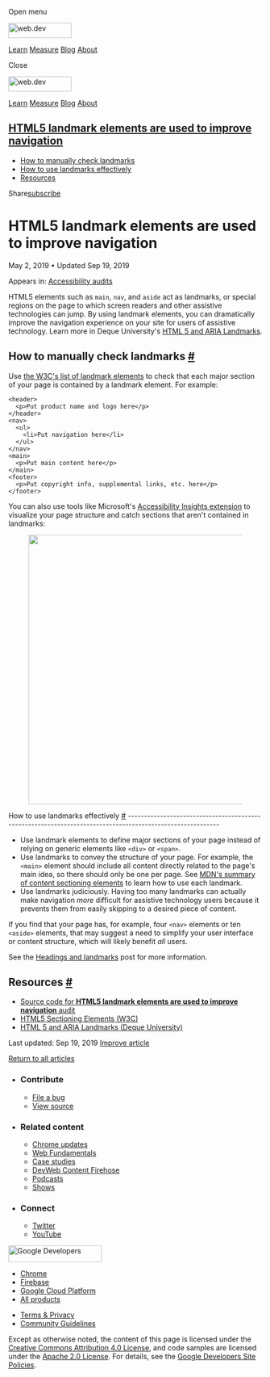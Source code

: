 <span class="w-tooltip w-tooltip--left">Open menu</span>

<a href="/" class="gc-analytics-event header-default__logo-link"><img src="/images/lockup.svg" alt="web.dev" class="header-default__logo" width="125" height="30" /></a>

<a href="/learn/" class="gc-analytics-event header-default__link">Learn</a> <a href="/measure/" class="gc-analytics-event header-default__link">Measure</a> <a href="/blog/" class="gc-analytics-event header-default__link">Blog</a> <a href="/about/" class="gc-analytics-event header-default__link">About</a>

<span class="w-tooltip">Close</span>

<a href="/" class="gc-analytics-event"><img src="/images/lockup.svg" alt="web.dev" class="drawer-default__logo" width="125" height="30" /></a>

<a href="/learn/" class="gc-analytics-event drawer-default__link">Learn</a> <a href="/measure/" class="gc-analytics-event drawer-default__link">Measure</a> <a href="/blog/" class="gc-analytics-event drawer-default__link">Blog</a> <a href="/about/" class="gc-analytics-event drawer-default__link">About</a>

<a href="#html5-landmark-elements-are-used-to-improve-navigation" class="w-toc__header--link">HTML5 landmark elements are used to improve navigation</a>
--------------------------------------------------------------------------------------------------------------------------------------------------------

-   [How to manually check landmarks](#how-to-manually-check-landmarks)
-   [How to use landmarks effectively](#how-to-use-landmarks-effectively)
-   [Resources](#resources)

Share<a href="/newsletter/" class="gc-analytics-event w-actions__fab w-actions__fab--subscribe"><span>subscribe</span></a>

HTML5 landmark elements are used to improve navigation
======================================================

May 2, 2019 <span class="w-author__separator">•</span> Updated Sep 19, 2019

<span class="w-post-signpost__title">Appears in:</span> <a href="/lighthouse-accessibility" class="w-post-signpost__link">Accessibility audits</a>

HTML5 elements such as `main`, `nav`, and `aside` act as landmarks, or special regions on the page to which screen readers and other assistive technologies can jump. By using landmark elements, you can dramatically improve the navigation experience on your site for users of assistive technology. Learn more in Deque University's [HTML 5 and ARIA Landmarks](https://dequeuniversity.com/assets/html/jquery-summit/html5/slides/landmarks.html).

How to manually check landmarks <a href="#how-to-manually-check-landmarks" class="w-headline-link">#</a>
--------------------------------------------------------------------------------------------------------

Use [the W3C's list of landmark elements](https://www.w3.org/TR/2017/NOTE-wai-aria-practices-1.1-20171214/examples/landmarks/HTML5.html) to check that each major section of your page is contained by a landmark element. For example:

    <header>
      <p>Put product name and logo here</p>
    </header>
    <nav>
      <ul>
        <li>Put navigation here</li>
      </ul>
    </nav>
    <main>
      <p>Put main content here</p>
    </main>
    <footer>
      <p>Put copyright info, supplemental links, etc. here</p>
    </footer>

You can also use tools like Microsoft's [Accessibility Insights extension](https://accessibilityinsights.io/) to visualize your page structure and catch sections that aren't contained in landmarks:

<figure><img src="https://web-dev.imgix.net/image/tcFciHGuF3MxnTr1y5ue01OGLBn2/EUH3Yz64EbuAI0GKQoWa.png?auto=format" class="w-screenshot w-screenshot--filled" sizes="(min-width: 800px) 800px, calc(100vw - 48px)" srcset="https://web-dev.imgix.net/image/tcFciHGuF3MxnTr1y5ue01OGLBn2/EUH3Yz64EbuAI0GKQoWa.png?auto=format&amp;w=200 200w, https://web-dev.imgix.net/image/tcFciHGuF3MxnTr1y5ue01OGLBn2/EUH3Yz64EbuAI0GKQoWa.png?auto=format&amp;w=228 228w, https://web-dev.imgix.net/image/tcFciHGuF3MxnTr1y5ue01OGLBn2/EUH3Yz64EbuAI0GKQoWa.png?auto=format&amp;w=260 260w, https://web-dev.imgix.net/image/tcFciHGuF3MxnTr1y5ue01OGLBn2/EUH3Yz64EbuAI0GKQoWa.png?auto=format&amp;w=296 296w, https://web-dev.imgix.net/image/tcFciHGuF3MxnTr1y5ue01OGLBn2/EUH3Yz64EbuAI0GKQoWa.png?auto=format&amp;w=338 338w, https://web-dev.imgix.net/image/tcFciHGuF3MxnTr1y5ue01OGLBn2/EUH3Yz64EbuAI0GKQoWa.png?auto=format&amp;w=385 385w, https://web-dev.imgix.net/image/tcFciHGuF3MxnTr1y5ue01OGLBn2/EUH3Yz64EbuAI0GKQoWa.png?auto=format&amp;w=439 439w, https://web-dev.imgix.net/image/tcFciHGuF3MxnTr1y5ue01OGLBn2/EUH3Yz64EbuAI0GKQoWa.png?auto=format&amp;w=500 500w, https://web-dev.imgix.net/image/tcFciHGuF3MxnTr1y5ue01OGLBn2/EUH3Yz64EbuAI0GKQoWa.png?auto=format&amp;w=571 571w, https://web-dev.imgix.net/image/tcFciHGuF3MxnTr1y5ue01OGLBn2/EUH3Yz64EbuAI0GKQoWa.png?auto=format&amp;w=650 650w, https://web-dev.imgix.net/image/tcFciHGuF3MxnTr1y5ue01OGLBn2/EUH3Yz64EbuAI0GKQoWa.png?auto=format&amp;w=741 741w, https://web-dev.imgix.net/image/tcFciHGuF3MxnTr1y5ue01OGLBn2/EUH3Yz64EbuAI0GKQoWa.png?auto=format&amp;w=845 845w, https://web-dev.imgix.net/image/tcFciHGuF3MxnTr1y5ue01OGLBn2/EUH3Yz64EbuAI0GKQoWa.png?auto=format&amp;w=964 964w, https://web-dev.imgix.net/image/tcFciHGuF3MxnTr1y5ue01OGLBn2/EUH3Yz64EbuAI0GKQoWa.png?auto=format&amp;w=1098 1098w, https://web-dev.imgix.net/image/tcFciHGuF3MxnTr1y5ue01OGLBn2/EUH3Yz64EbuAI0GKQoWa.png?auto=format&amp;w=1252 1252w, https://web-dev.imgix.net/image/tcFciHGuF3MxnTr1y5ue01OGLBn2/EUH3Yz64EbuAI0GKQoWa.png?auto=format&amp;w=1428 1428w, https://web-dev.imgix.net/image/tcFciHGuF3MxnTr1y5ue01OGLBn2/EUH3Yz64EbuAI0GKQoWa.png?auto=format&amp;w=1600 1600w" width="800" height="534" /></figure>How to use landmarks effectively <a href="#how-to-use-landmarks-effectively" class="w-headline-link">#</a>
----------------------------------------------------------------------------------------------------------

-   Use landmark elements to define major sections of your page instead of relying on generic elements like `<div>` or `<span>`.
-   Use landmarks to convey the structure of your page. For example, the `<main>` element should include all content directly related to the page's main idea, so there should only be one per page. See [MDN's summary of content sectioning elements](https://developer.mozilla.org/en-US/docs/Web/HTML/Element#Content_sectioning) to learn how to use each landmark.
-   Use landmarks judiciously. Having too many landmarks can actually make navigation *more* difficult for assistive technology users because it prevents them from easily skipping to a desired piece of content.

If you find that your page has, for example, four `<nav>` elements or ten `<aside>` elements, that may suggest a need to simplify your user interface or content structure, which will likely benefit *all* users.

See the [Headings and landmarks](/headings-and-landmarks) post for more information.

Resources <a href="#resources" class="w-headline-link">#</a>
------------------------------------------------------------

-   [Source code for **HTML5 landmark elements are used to improve navigation** audit](https://github.com/GoogleChrome/lighthouse/blob/ecd10efc8230f6f772e672cd4b05e8fbc8a3112d/lighthouse-core/audits/accessibility/manual/use-landmarks.js)
-   [HTML5 Sectioning Elements (W3C)](https://www.w3.org/TR/2017/NOTE-wai-aria-practices-1.1-20171214/examples/landmarks/HTML5.html)
-   [HTML 5 and ARIA Landmarks (Deque University)](https://dequeuniversity.com/assets/html/jquery-summit/html5/slides/landmarks.html)

<span class="w-mr--sm">Last updated: Sep 19, 2019 </span>[Improve article](https://github.com/GoogleChrome/web.dev/blob/master/src/site/content/en/lighthouse-accessibility/use-landmarks/index.md)

<a href="/lighthouse-accessibility" class="gc-analytics-event w-article-navigation__link w-article-navigation__link--back w-article-navigation__link--single">Return to all articles</a>

-   ### Contribute

    -   <a href="https://github.com/GoogleChrome/web.dev/issues/new?assignees=&amp;labels=bug&amp;template=bug_report.md&amp;title=" class="w-footer__linkbox-link">File a bug</a>
    -   <a href="https://github.com/googlechrome/web.dev" class="w-footer__linkbox-link">View source</a>

-   ### Related content

    -   <a href="https://blog.chromium.org/" class="w-footer__linkbox-link">Chrome updates</a>
    -   <a href="https://developers.google.com/web/" class="w-footer__linkbox-link">Web Fundamentals</a>
    -   <a href="https://developers.google.com/web/showcase/" class="w-footer__linkbox-link">Case studies</a>
    -   <a href="https://devwebfeed.appspot.com/" class="w-footer__linkbox-link">DevWeb Content Firehose</a>
    -   <a href="/podcasts/" class="w-footer__linkbox-link">Podcasts</a>
    -   <a href="/shows/" class="w-footer__linkbox-link">Shows</a>

-   ### Connect

    -   <a href="https://www.twitter.com/ChromiumDev" class="w-footer__linkbox-link">Twitter</a>
    -   <a href="https://www.youtube.com/user/ChromeDevelopers" class="w-footer__linkbox-link">YouTube</a>

<a href="https://developers.google.com/" class="w-footer__utility-logo-link"><img src="/images/lockup-color.png" alt="Google Developers" class="w-footer__utility-logo" width="185" height="33" /></a>

-   <a href="https://developer.chrome.com/" class="w-footer__utility-link">Chrome</a>
-   <a href="https://firebase.google.com/" class="w-footer__utility-link">Firebase</a>
-   <a href="https://cloud.google.com/" class="w-footer__utility-link">Google Cloud Platform</a>
-   <a href="https://developers.google.com/products" class="w-footer__utility-link">All products</a>

<!-- -->

-   <a href="https://policies.google.com/" class="w-footer__utility-link">Terms &amp; Privacy</a>
-   <a href="/community-guidelines/" class="w-footer__utility-link">Community Guidelines</a>

Except as otherwise noted, the content of this page is licensed under the [Creative Commons Attribution 4.0 License](https://creativecommons.org/licenses/by/4.0/), and code samples are licensed under the [Apache 2.0 License](https://www.apache.org/licenses/LICENSE-2.0). For details, see the [Google Developers Site Policies](https://developers.google.com/terms/site-policies).
